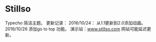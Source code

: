# Stillso
Typecho 简洁主题。
更新记录：
2016/10/24：
从1.1更新到2.0添加动画。
2016/10/26
添加go to top 功能。
演示站：www.stillso.com 网站可能延迟更新。


